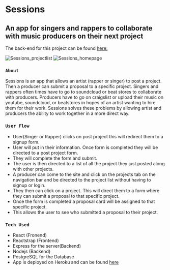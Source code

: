 # Sessions

## An app for singers and rappers to collaborate with music producers on their next project

The back-end for this project can be found [here:](https://github.com/bluecollarcoders/Sessions-Backend)

![Sessions_projectlist](https://user-images.githubusercontent.com/67053237/129505918-dcacefb6-b240-4cea-9503-d9b2b88d699b.PNG)
![Sessions_homepage](https://user-images.githubusercontent.com/67053237/129505938-87c51627-fe4f-40c5-86e4-2d80ea76fc35.PNG)


### `About`
Sessions is an app that allows an artist (rapper or singer) to post a project. Then a producer can submit a proposal to a specific project. Singers and rappers often times have to go to soundcloud or beat stores to collaborate with producers. Producers have to go on craigslist or upload their music on youtube, soundcloud, or beatstores in hopes of an artist wanting to hire them for their work. Sessions solves these problems by allowing artist and producers the ability to work together in a more direct way.

### `User Flow`

* User(Singer or Rapper) clicks on post project this will redirect them to a signup form.
* User will put in their information. Once form is completed they will be directed to a post project form.
* They will complete the form and submit. 
* The user is then directed to a list of all the project they just posted along with other projects. 
* A producer can come to the site and click on the projects tab on the navigation bar and be directed to the project list without having to signup or login.
* They then can click on a project. This will direct them to a form where they can submit a proposal to that specific project. 
* Once the form is completed a proposal card will be assigned to that specific project. 
* This allows the user to see who submitted a proposal to their project.



### `Tech Used`

* React (Fronend)
* Reactstrap (Frontend)
* Express for the server(Backend)
* Nodejs (Backend)
* PostgreSQL for the Database
* App is deployed on Heroku and can be found [here]()